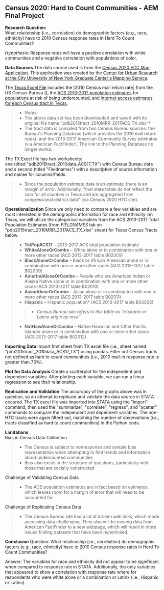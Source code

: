 **Census 2020: Hard to Count Communities** - AEM Final Project
---  

**Research Question:**    
What relationship (i.e., correlation) do demographic factors (e.g., race, ethnicity) have to 2010 Census response rates in Hard To Count Communities?  

*Hypothesis*: Response rates will have a positive correlation with white communities and a negative correlation with populations of color.  


**Data Sources**
The data source used is from the  [Census 2020 HTC Map Application](https://www.censushardtocountmaps2020.us/). This application was created by the [Center for Urban Research at the City University of New York Graduate Center's Mapping Service](https://www.gc.cuny.edu/urbanresearchmaps).  

The [Texas Excel File](https://www.censushardtocountmaps2020.us/exports/pdb2015tract_2010MRR_2017ACS_TX.xlsx) includes the [2010 Census mail return rate] from the US Census Bureau (), the [ACS 2013-2017 population estimates](https://factfinder.census.gov/faces/nav/jsf/pages/searchresults.xhtml?refresh=t) for populations at risk of being undercounted, and [internet access estimates for each Census tract in Texas](https://factfinder.census.gov/faces/nav/jsf/pages/searchresults.xhtml?refresh=t).  

> - *Notes:*  
>- The above data set has been downloaded and saved with its original file name "pdb2015tract_2010MRR_2017ACS_TX.xlsx"*    
> - The tract data is compiled from two Census Bureau sources: the Bureau's Planning Database (which provides the 2010 mail return rates); and the 2013-2017 American Community Survey estimates (via American FactFinder). The link to the Planning Database no longer works.  

The TX Excel file has two worksheets:  
one (titled "pdb2015tract_2010data_ACS17_TX") with Census Bureau data and a second (titled "Fieldnames") with a description of source information and names for columns/fields.  

> -  Since the population estimate data is an estimate, there is an margin of error. Additionally, "that state totals do not reflect the sum for all counties in Texas and are aggregated from congressional district data" (via Census 2020 HTC site).  


**Operationalization**
Since we only need to compare a few variables and are most interested in the demographic information for race and ethnicity inn Texas,  we will utilize the categorical variables from the ACS 2013-2017 Total Population Estimates (from *FIELDNAMES* tab on "pdb2015tract_2010MRR_2017ACS_TX.xlsx" sheet) for Texas Census Tracts below:  
>-	**TotPopACS17** – 2013-2017 ACS total population estimate  
>-	**WhiteAloneOrCombo** – White alone or in combination with one or more other races (ACS 2013-2017 table B02009)  
>-	**BlackAloneOrCombo** – Black or African American alone or in combination with one or more other races (ACS 2013-2017 table B02009)  
>-	**AmerIndAloneOrCombo** – People who are American Indian or Alaska Native alone or in combination with one or more other races (ACS 2013-2017 table B02010)  
>-	**AsianAloneOrCombo** – Asian alone or in combination with one or more other races (ACS 2013-2017 table B02011)  
>-	**Hispanic** – Hispanic population* (ACS 2013-2017 table B03002)  
>>-	*Census Bureau site refers to this table as “Hispanic or Latino origin by race”*  
>-	**NatHawAloneOrCombo** – Native Hawaiian and Other Pacific Islander alone or in combination with one or more other races (ACS 2013-2017 table B02012)  


**Importing Data**
Import first sheet from TX excel file (i.e., sheet named "pdb2015tract_2010data_ACS17_TX") using pandas. Filter out Census tracts not defined as hard to count communities (i.e., 2010 mail-in response rate is greater than 73%).  


**Plot for Data Analysis**
Create a scatterplot for the independent and dependent variables. After plotting each variable, we can run a linear regression to see their relationship.  


**Replication and Validation**
The accurcacy of the graphs above was in question, so an attempt to replicate and validate the data source in STATA occured. The TX excel file was imported into STATA using the "import" command, then used the "summarize", "correlate", "regress", and "scatter" commands to compare the independent and dependent variables. The non-HTC tracts were again filterd out, matching the number of observations (i.e., tracts classified as hard to count communities) in the Python code.  


**Limitations**  
Bias in Census Data Collection  
>- The Census is subject to nonresponse and sample bias  representation when attempting to find trends and information about undercounted communities
>- Bias also exists in the structure of questions, particularly with those that are socially constructed

Challenge of Validating Census Data  
>- The ACS population estimates are in fact based on estimates, which leaves room for a margin of error that will need to be accounted for.  

Challenge of Replicating Census Data  
>- The Census Bureau site had a lot of broken web links, which made accessing data challenging. They also will be moving data from American FactFinder to a new webpage, which will result in more issues finding datasets that have been hyperlinked.  


**Conclusion**
Question: What relationship (i.e., correlation) do demographic factors (e.g., race, ethnicity) have to 2010 Census response rates in Hard To Count Communities?  

Answer: The variables for race and ethnicity did not appear to be significant when compared to response rate in STATA. Additionally, the only variables that appeared to show a correlation with response rate where for respondents who were white alone or a combination or Latinx (i.e., Hispanic or Latino).  
